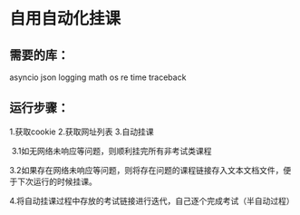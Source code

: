 # 自用自动化挂课

## 需要的库：

 asyncio
 json
 logging
 math
 os
 re
 time
 traceback

## 运行步骤：

1.获取cookie
2.获取网址列表
3.自动挂课

​	3.1如无网络未响应等问题，则顺利挂完所有非考试类课程

​	3.2如果存在网络未响应等问题，则将存在问题的课程链接存入文本文档文件，便于下次运行的时候挂课。

4.将自动挂课过程中存放的考试链接进行迭代，自己逐个完成考试（半自动过程）
